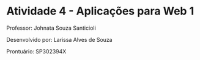 # Atividade 4 - Aplicações para Web 1

Professor: Johnata Souza Santicioli

Desenvolvido por: Larissa Alves de Souza

Prontuário: SP302394X
